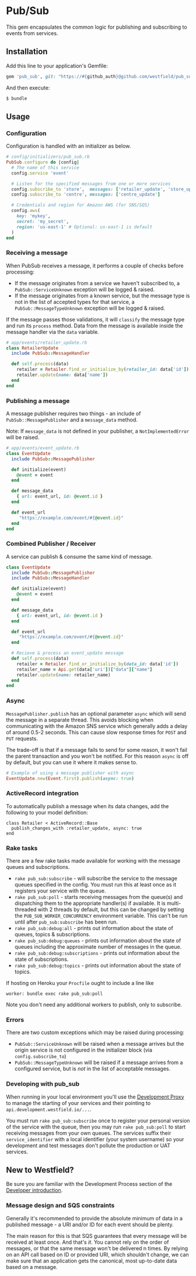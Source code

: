 # Pub/Sub

This gem encapsulates the common logic for publishing and subscribing to events from services.

## Installation

Add this line to your application's Gemfile:

```ruby
gem 'pub_sub', git: "https://#{github_auth}@github.com/westfield/pub_sub.git"

```

And then execute:

```sh
$ bundle
```

## Usage

### Configuration
Configuration is handled with an initializer as below.

```ruby
# config/initializers/pub_sub.rb
PubSub.configure do |config|
  # The name of this service
  config.service 'event'

  # Listen for the specified messages from one or more services
  config.subscribe_to 'store',  messages: ['retailer_update', 'store_update']
  config.subscribe_to 'centre', messages: ['centre_update']

  # Credentials and region for Amazon AWS (for SNS/SQS)
  config.aws(
    key: 'mykey',
    secret: 'my_secret',
    region: 'us-east-1' # Optional: us-east-1 is default
  )
end
```

### Receiving a message

When PubSub receives a message, it performs a couple of checks before processing:

* If the message originates from a service we haven't subscribed to, a `PubSub::ServiceUnknown` exception will be logged & raised.
* If the message originates from a known service, but the message type is not in the list of accepted types for that service, a `PubSub::MessageTypeUnknown` exception will be logged & raised.

If the message passes those validations, it will `classify` the message type and run its `process` method. Data from the message is available inside the message handler via the `data` variable.

```ruby
# app/events/retailer_update.rb
class RetailerUpdate
  include PubSub::MessageHandler

  def self.process(data)
  	retailer = Retailer.find_or_initialize_by(retailer_id: data['id'])
  	retailer.update(name: data['name'])
  end
end

```


### Publishing a message

A message publisher requires two things - an include of `PubSub::MessagePublisher` and a `message_data` method.

Note: If `message_data` is not defined in your publisher, a `NotImplementedError` will be raised.

```ruby
# app/events/event_update.rb
class EventUpdate
  include PubSub::MessagePublisher

  def initialize(event)
    @event = event
  end

  def message_data
    { url: event_url, id: @event.id }
  end

  def event_url
     "https://example.com/event/#{@event.id}"
  end
end
```

### Combined Publisher / Receiver

A service can publish & consume the same kind of message.

```ruby
class EventUpdate
  include PubSub::MessagePublisher
  include PubSub::MessageHandler

  def initialize(event)
    @event = event
  end

  def message_data
    { url: event_url, id: @event.id }
  end

  def event_url
     "https://example.com/event/#{@event.id}"
  end

  # Recieve & process an event_update message
  def self.process(data)
    retailer = Retailer.find_or_initialize_by(data_id: data['id'])
    retailer_name = Api.get(data['uri'])["data"]["name"]
    retailer.update(name: retailer_name)
  end
end
```

### Async
`MessagePublisher.publish` has an optional parameter `async` which will send the message in a separate thread. This avoids blocking when communicating with the Amazon SNS service which generally adds a delay of around 0.5-2 seconds. This can cause slow response times for `POST` and `PUT` requests.

The trade-off is that if a message fails to send for some reason, it won't fail the parent transaction and you won't be notified. For this reason `async` is off by default, but you can use it where it makes sense to.

```ruby
# Example of using a message publisher with async
EventUpdate.new(Event.first).publish(async: true)
```

### ActiveRecord integration

To automatically publish a message when its data changes, add the following to your model definition:

```
class Retailer < ActiveRecord::Base
  publish_changes_with :retailer_update, async: true
end
```

### Rake tasks

There are a few rake tasks made available for working with the message queues and subscriptions.

* `rake pub_sub:subscribe` - will subscribe the service to the message queues specified in the config. You must run this at least once as it registers your service with the queue.
* `rake pub_sub:poll` - starts receiving messages from the queue(s) and dispatching them to the appropriate handler(s) if available. It is multi-threaded with 2 threads by default, but this can be changed by setting the `PUB_SUB_WORKER_CONCURRENCY` environment variable. This can't be run until after `pub_sub:subscribe` has been run.
* `rake pub_sub:debug:all` - prints out information about the state of queues, topics & subscriptions.
* `rake pub_sub:debug:queues` - prints out information about the state of queues including the approximate number of messages in the queue.
* `rake pub_sub:debug:subscriptions` - prints out information about the state of subscriptions.
* `rake pub_sub:debug:topics` - prints out information about the state of topics.

If hosting on Heroku your `Procfile` ought to include a line like

```
worker: bundle exec rake pub_sub:poll
```

Note you don't need any additional workers to publish, only to subscribe.

### Errors

There are two custom exceptions which may be raised during processing:

* `PubSub::ServiceUnknown` will be raised when a message arrives but the origin service is not configured in the initializer block (via `config.subscribe_to`)
* `PubSub::MessageTypeUnknown` will be raised if a message arrives from a configured service, but is *not* in the list of acceptable messages.

### Developing with pub_sub

When running in your local environment you'll use the [Development Proxy](https://github.com/westfield/development_proxy) to manage the starting of your services and their pointing to `api.development.westfield.io/...`.

You must run `rake pub_sub:subscribe` once to register your personal version of the service with the queue, then you may run  `rake pub_sub:poll` to start receiving messages from your own queues.  The services suffix their `service_identifier` with a local identifier (your system username) so your development and test messages don't pollute the production or UAT services.

## New to Westfield?

Be sure you are familiar with the Development Process section of the [Developer introduction](https://wiki.westfieldlabs.com/display/WL/Developer+introduction+documentation).

### Message design and SQS constraints

Generally it's recommended to provide the absolute minimum of data in a published message - a URI and/or ID for each event should be plenty.

The main reason for this is that SQS guarantees that every message will be received at least once. And that's _it_. You cannot rely on the order of messages, or that the same message won't be delivered n times. By relying on an API call based on ID or provided URI, which shouldn't change, we can make sure that an application gets the canonical, most up-to-date data based on a message.
